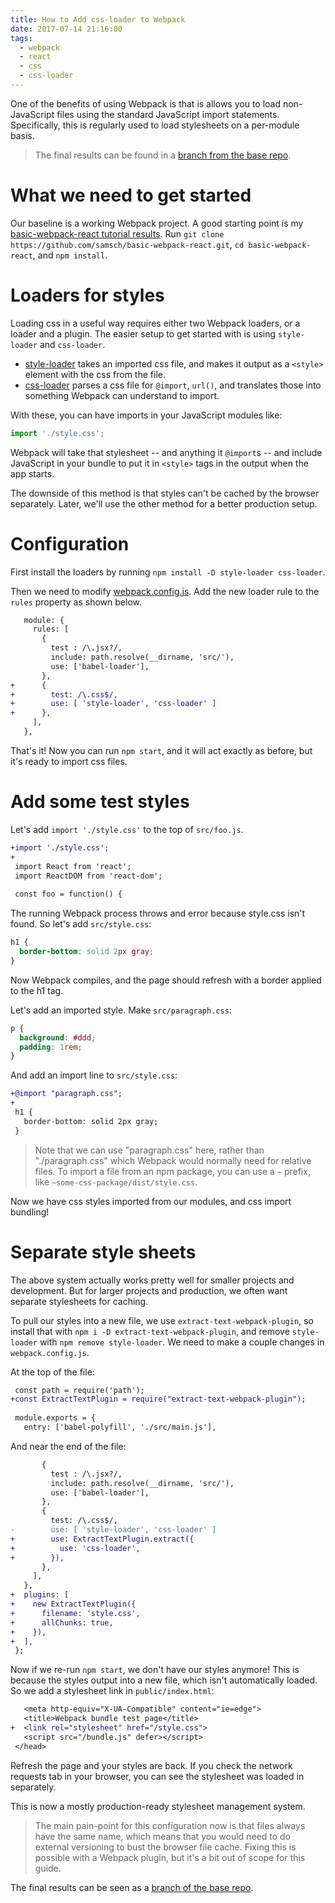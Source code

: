 ```yaml
---
title: How to Add css-loader to Webpack
date: 2017-07-14 21:16:00
tags:
  - webpack
  - react
  - css
  - css-loader
---
```

One of the benefits of using Webpack is that is allows you to load non-JavaScript files using the standard JavaScript import statements. Specifically, this is regularly used to load stylesheets on a per-module basis.

> The final results can be found in a [branch from the base repo](https://github.com/samsch/basic-webpack-react/tree/css-loader-extract-text-plugin).

# What we need to get started
Our baseline is a working Webpack project. A good starting point is my [basic-webpack-react tutorial results](https://github.com/samsch/basic-webpack-react). Run `git clone https://github.com/samsch/basic-webpack-react.git`, `cd basic-webpack-react`, and `npm install`.

# Loaders for styles
Loading css in a useful way requires either two Webpack loaders, or a loader and a plugin. The easier setup to get started with is using `style-loader` and `css-loader`.
  - [style-loader](https://webpack.js.org/loaders/style-loader/) takes an imported css file, and makes it output as a `<style>` element with the css from the file.
  - [css-loader](https://webpack.js.org/loaders/css-loader/) parses a css file for `@import`, `url()`, and translates those into something Webpack can understand to import.

With these, you can have imports in your JavaScript modules like:
```js
import './style.css';
```
Webpack will take that stylesheet -- and anything it `@import`s -- and include JavaScript in your bundle to put it in `<style>` tags in the output when the app starts.

The downside of this method is that styles can't be cached by the browser separately. Later, we'll use the other method for a better production setup.

# Configuration
First install the loaders by running `npm install -D style-loader css-loader`.

Then we need to modify [webpack.config.js](https://github.com/samsch/basic-webpack-react/blob/f57ca65db1bb8462a9415a065a628b52163b34d0/webpack.config.js). Add the new loader rule to the `rules` property as shown below.
```diff
   module: {
     rules: [
       {
         test : /\.jsx?/,
         include: path.resolve(__dirname, 'src/'),
         use: ['babel-loader'],
       },
+      {
+        test: /\.css$/,
+        use: [ 'style-loader', 'css-loader' ]
+      },
     ],
   },
```

That's it! Now you can run `npm start`, and it will act exactly as before, but it's ready to import css files.

# Add some test styles
Let's add `import './style.css'` to the top of `src/foo.js`.
```diff
+import './style.css';
+
 import React from 'react';
 import ReactDOM from 'react-dom';
 
 const foo = function() {
```
The running Webpack process throws and error because style.css isn't found. So let's add `src/style.css`:
```css
h1 {
  border-bottom: solid 2px gray;
}
```
Now Webpack compiles, and the page should refresh with a border applied to the h1 tag.

Let's add an imported style. Make `src/paragraph.css`:
```css
p {
  background: #ddd;
  padding: 1rem;
}
```

And add an import line to `src/style.css`:
```diff
+@import "paragraph.css";
+
 h1 {
   border-bottom: solid 2px gray;
 }
```
> Note that we can use "paragraph.css" here, rather than "./paragraph.css" which Webpack would normally need for relative files. To import a file from an npm package, you can use a `~` prefix, like `~some-css-package/dist/style.css`.

Now we have css styles imported from our modules, and css import bundling!

# Separate style sheets
The above system actually works pretty well for smaller projects and development. But for larger projects and production, we often want separate stylesheets for caching.

To pull our styles into a new file, we use `extract-text-webpack-plugin`, so install that with `npm i -D extract-text-webpack-plugin`, and remove `style-loader` with `npm remove style-loader`. We need to make a couple changes in `webpack.config.js`.

At the top of the file:
```diff
 const path = require('path');
+const ExtractTextPlugin = require("extract-text-webpack-plugin");
 
 module.exports = {
   entry: ['babel-polyfill', './src/main.js'],
```
And near the end of the file:
```diff
       {
         test : /\.jsx?/,
         include: path.resolve(__dirname, 'src/'),
         use: ['babel-loader'],
       },
       {
         test: /\.css$/,
-        use: [ 'style-loader', 'css-loader' ]
+        use: ExtractTextPlugin.extract({
+          use: 'css-loader',
+        }),
       },
     ],
   },
+  plugins: [
+    new ExtractTextPlugin({
+      filename: 'style.css',
+      allChunks: true,
+    }),
+  ],
 };
```
Now if we re-run `npm start`, we don't have our styles anymore! This is because the styles output into a new file, which isn't automatically loaded. So we add a stylesheet link in `public/index.html`:
```diff
   <meta http-equiv="X-UA-Compatible" content="ie=edge">
   <title>Webpack bundle test page</title>
+  <link rel="stylesheet" href="/style.css">
   <script src="/bundle.js" defer></script>
 </head>
```
Refresh the page and your styles are back. If you check the network requests tab in your browser, you can see the stylesheet was loaded in separately.

This is now a mostly production-ready stylesheet management system. 
> The main pain-point for this configuration now is that files always have the same name, which means that you would need to do external versioning to bust the browser file cache. Fixing this is possible with a Webpack plugin, but it's a bit out of scope for this guide.

The final results can be seen as a [branch of the base repo](https://github.com/samsch/basic-webpack-react/tree/css-loader-extract-text-plugin).
